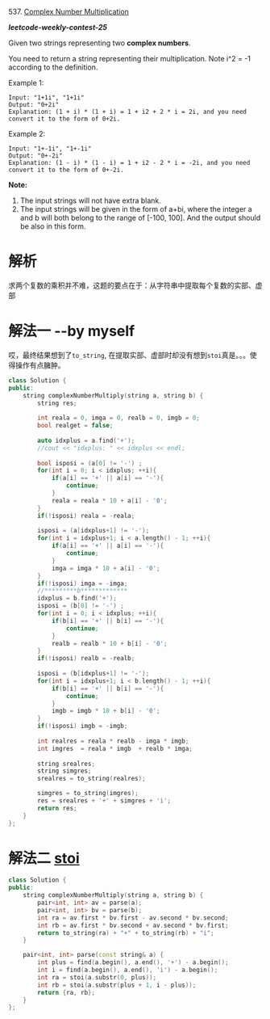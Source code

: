 537\. [Complex Number Multiplication](https://leetcode.com/contest/leetcode-weekly-contest-25/problems/complex-number-multiplication/)

***leetcode-weekly-contest-25***

Given two strings representing two **complex numbers**.

You need to return a string representing their multiplication. Note i^2 = -1 according to the definition.

Example 1:
```
Input: "1+1i", "1+1i"
Output: "0+2i"
Explanation: (1 + i) * (1 + i) = 1 + i2 + 2 * i = 2i, and you need convert it to the form of 0+2i.
```
Example 2:
```
Input: "1+-1i", "1+-1i"
Output: "0+-2i"
Explanation: (1 - i) * (1 - i) = 1 + i2 - 2 * i = -2i, and you need convert it to the form of 0+-2i.
```
**Note:**

1. The input strings will not have extra blank.
2. The input strings will be given in the form of a+bi, where the integer a and b will both belong to the range of [-100, 100]. And the output should be also in this form.

# 解析
求两个复数的乘积并不难，这题的要点在于：从字符串中提取每个复数的实部、虚部

# 解法一 --by myself
哎，最终结果想到了`to_string`, 在提取实部、虚部时却没有想到`stoi`真是。。。使得操作有点臃肿。

```cpp
class Solution {
public:
    string complexNumberMultiply(string a, string b) {
        string res;
        
        int reala = 0, imga = 0, realb = 0, imgb = 0;
        bool realget = false;
        
        auto idxplus = a.find('+');
        //cout << "idxplus: " << idxplus << endl;
        
        bool isposi = (a[0] != '-') ;
        for(int i = 0; i < idxplus; ++i){
            if(a[i] == '+' || a[i] == '-'){
                continue;
            }
            reala = reala * 10 + a[i] - '0';
        }
        if(!isposi) reala = -reala;
        
        isposi = (a[idxplus+1] != '-');
        for(int i = idxplus+1; i < a.length() - 1; ++i){
            if(a[i] == '+' || a[i] == '-'){
                continue;
            }
            imga = imga * 10 + a[i] - '0';
        }
        if(!isposi) imga = -imga;
        //*********b*************
        idxplus = b.find('+');
        isposi = (b[0] != '-') ;
        for(int i = 0; i < idxplus; ++i){
            if(b[i] == '+' || b[i] == '-'){
                continue;
            }
            realb = realb * 10 + b[i] - '0';
        }
        if(!isposi) realb = -realb;
        
        isposi = (b[idxplus+1] != '-');
        for(int i = idxplus+1; i < b.length() - 1; ++i){
            if(b[i] == '+' || b[i] == '-'){
                continue;
            }
            imgb = imgb * 10 + b[i] - '0';
        }
        if(!isposi) imgb = -imgb;
        
        int realres = reala * realb - imga * imgb;
        int imgres  = reala * imgb  + realb * imga;
        
        string srealres;
        string simgres;
        srealres = to_string(realres);

        simgres = to_string(imgres);
        res = srealres + '+' + simgres + 'i';
        return res;
    }
};
```

# 解法二 [stoi](https://discuss.leetcode.com/topic/84266/c-solution)

```cpp
class Solution {
public:
    string complexNumberMultiply(string a, string b) {
        pair<int, int> av = parse(a);
        pair<int, int> bv = parse(b);
        int ra = av.first * bv.first - av.second * bv.second;
        int rb = av.first * bv.second + av.second * bv.first;
        return to_string(ra) + "+" + to_string(rb) + "i";
    }

    pair<int, int> parse(const string& a) {
        int plus = find(a.begin(), a.end(), '+') - a.begin();
        int i = find(a.begin(), a.end(), 'i') - a.begin();
        int ra = stoi(a.substr(0, plus));
        int rb = stoi(a.substr(plus + 1, i - plus));
        return {ra, rb};
    }
};
```

